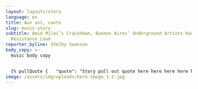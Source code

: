 ```yaml
---
layout: layouts/story
language: en
title: Aun así, canto
slug: music-story
subtitle: Amid Milei’s Crackdown, Buenos Aires’ Underground Artists Keep the
  Resistance Loud
reporter_byline: Shelby Swanson
body_copy: >-
  music body copy


  {% pullQuote {   "quote": "Story pull out quote here here here here here here here here here here here.",   "attribution": "",   "role": "" } %}
image: /assets/img/uploads/hero-image_1-2.jpg
---
```

